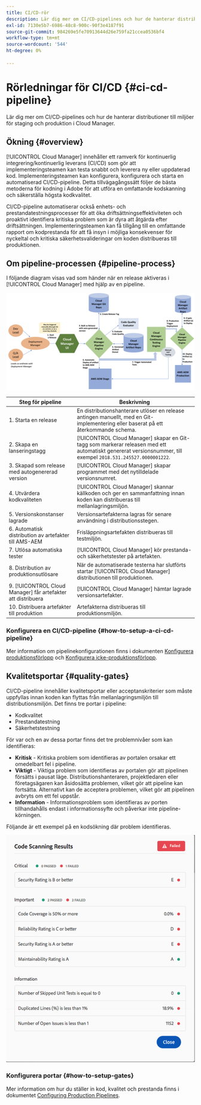 ```yaml
---
title: CI/CD-rör
description: Lär dig mer om CI/CD-pipelines och hur de hanterar distributioner till miljöer för staging och produktion i Cloud Manager.
exl-id: 7130e5b7-6986-48c8-900c-90f3e4187f91
source-git-commit: 984269e5fe70913644d26e759fa21ccea0536bf4
workflow-type: tm+mt
source-wordcount: '544'
ht-degree: 0%

---
```



# Rörledningar för CI/CD {#ci-cd-pipeline}

Lär dig mer om CI/CD-pipelines och hur de hanterar distributioner till miljöer för staging och produktion i Cloud Manager.

## Ökning {#overview}

[!UICONTROL Cloud Manager] innehåller ett ramverk för kontinuerlig integrering/kontinuerlig leverans (CI/CD) som gör att implementeringsteamen kan testa snabbt och leverera ny eller uppdaterad kod. Implementeringsteamen kan konfigurera, konfigurera och starta en automatiserad CI/CD-pipeline. Detta tillvägagångssätt följer de bästa metoderna för kodning i Adobe för att utföra en omfattande kodskanning och säkerställa högsta kodkvalitet.

CI/CD-pipeline automatiserar också enhets- och prestandatestningsprocesser för att öka driftsättningseffektiviteten och proaktivt identifiera kritiska problem som är dyra att åtgärda efter driftsättningen. Implementeringsteamen kan få tillgång till en omfattande rapport om kodprestanda för att få insyn i möjliga konsekvenser för nyckeltal och kritiska säkerhetsvalideringar om koden distribueras till produktionen.

## Om pipeline-processen {#pipeline-process}

I följande diagram visas vad som händer när en release aktiveras i [!UICONTROL Cloud Manager] med hjälp av en pipeline.

![Pipeline-processen](/help/assets/screen_shot_2018-05-30at82457pm.png)

| Steg för pipeline | Beskrivning |
| --- | --- |
| 1. Starta en release | En distributionshanterare utlöser en release antingen manuellt, med en Git-implementering eller baserat på ett återkommande schema. |
| 2. Skapa en lanseringstagg | [!UICONTROL Cloud Manager] skapar en Git-tagg som markerar releasen med ett automatiskt genererat versionsnummer, till exempel `2018.531.245527.0000001222`. |
| 3. Skapad som release med autogenererad version | [!UICONTROL Cloud Manager] skapar programmet med det nytilldelade versionsnumret. |
| 4. Utvärdera kodkvaliteten | [!UICONTROL Cloud Manager] skannar källkoden och ger en sammanfattning innan koden kan distribueras till mellanlagringsmiljön. |
| 5. Versionskonstanser lagrade | Versionsartefakterna lagras för senare användning i distributionsstegen. |
| 6. Automatisk distribution av artefakter till AMS-AEM | Frisläppningsartefakten distribueras till testmiljön. |
| 7. Utlösa automatiska tester | [!UICONTROL Cloud Manager] kör prestanda- och säkerhetstester på artefakten. |
| 8. Distribution av produktionsutlösare | När de automatiserade testerna har slutförts startar [!UICONTROL Cloud Manager] distributionen till produktionen. |
| 9. [!UICONTROL Cloud Manager] får artefakter att distribuera | [!UICONTROL Cloud Manager] hämtar lagrade versionsartefakter. |
| 10. Distribuera artefakter till produktion | Artefakterna distribueras till produktionsmiljön. |

### Konfigurera en CI/CD-pipeline {#how-to-setup-a-ci-cd-pipeline}

Mer information om pipelinekonfigurationen finns i dokumenten [Konfigurera produktionsförlopp](/help/using/production-pipelines.md) och [Konfigurera icke-produktionsförlopp](/help/using/non-production-pipelines.md).

## Kvalitetsportar {#quality-gates}

CI/CD-pipeline innehåller kvalitetsportar eller acceptanskriterier som måste uppfyllas innan koden kan flyttas från mellanlagringsmiljön till distributionsmiljön. Det finns tre portar i pipeline:

* Kodkvalitet
* Prestandatestning
* Säkerhetstestning

För var och en av dessa portar finns det tre problemnivåer som kan identifieras:

* **Kritisk** - Kritiska problem som identifieras av portalen orsakar ett omedelbart fel i pipeline.
* **Viktigt** - Viktiga problem som identifieras av portalen gör att pipelinen försätts i pausat läge. Distributionshanteraren, projektledaren eller företagsägaren kan åsidosätta problemen, vilket gör att pipeline kan fortsätta. Alternativt kan de acceptera problemen, vilket gör att pipelinen avbryts om ett fel uppstår.
* **Information** - Informationsproblem som identifieras av porten tillhandahålls endast i informationssyfte och påverkar inte pipeline-körningen.

Följande är ett exempel på en kodsökning där problem identifieras.

![Exempel på kodsökning](/help/assets/quality-gate-failed.png)

### Konfigurera portar {#how-to-setup-gates}

Mer information om hur du ställer in kod, kvalitet och prestanda finns i dokumentet [Configuring Production Pipelines](/help/using/production-pipelines.md).
